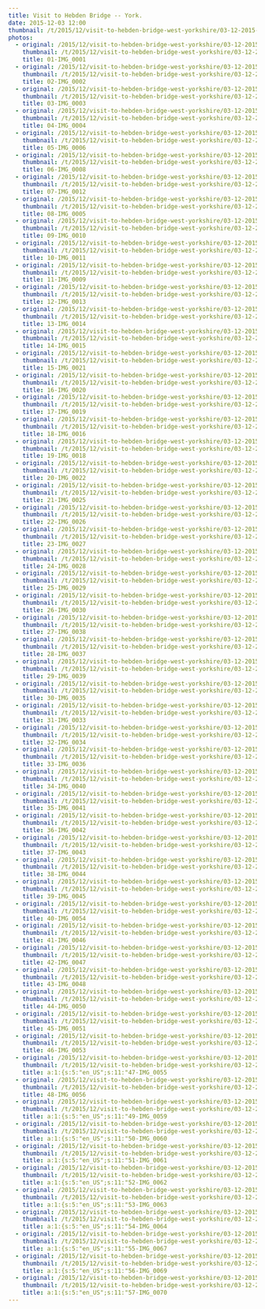 ```yaml
---
title: Visit to Hebden Bridge -- York.
date: 2015-12-03 12:00
thumbnail: /t/2015/12/visit-to-hebden-bridge-west-yorkshire/03-12-2015-york/01-img_0001.jpg
photos:
  - original: /2015/12/visit-to-hebden-bridge-west-yorkshire/03-12-2015-york/01-img_0001.jpg
    thumbnail: /t/2015/12/visit-to-hebden-bridge-west-yorkshire/03-12-2015-york/01-img_0001.jpg
    title: 01-IMG_0001
  - original: /2015/12/visit-to-hebden-bridge-west-yorkshire/03-12-2015-york/02-img_0002.jpg
    thumbnail: /t/2015/12/visit-to-hebden-bridge-west-yorkshire/03-12-2015-york/02-img_0002.jpg
    title: 02-IMG_0002
  - original: /2015/12/visit-to-hebden-bridge-west-yorkshire/03-12-2015-york/03-img_0003.jpg
    thumbnail: /t/2015/12/visit-to-hebden-bridge-west-yorkshire/03-12-2015-york/03-img_0003.jpg
    title: 03-IMG_0003
  - original: /2015/12/visit-to-hebden-bridge-west-yorkshire/03-12-2015-york/04-img_0004.jpg
    thumbnail: /t/2015/12/visit-to-hebden-bridge-west-yorkshire/03-12-2015-york/04-img_0004.jpg
    title: 04-IMG_0004
  - original: /2015/12/visit-to-hebden-bridge-west-yorkshire/03-12-2015-york/05-img_0006.jpg
    thumbnail: /t/2015/12/visit-to-hebden-bridge-west-yorkshire/03-12-2015-york/05-img_0006.jpg
    title: 05-IMG_0006
  - original: /2015/12/visit-to-hebden-bridge-west-yorkshire/03-12-2015-york/06-img_0008.jpg
    thumbnail: /t/2015/12/visit-to-hebden-bridge-west-yorkshire/03-12-2015-york/06-img_0008.jpg
    title: 06-IMG_0008
  - original: /2015/12/visit-to-hebden-bridge-west-yorkshire/03-12-2015-york/07-img_0012.jpg
    thumbnail: /t/2015/12/visit-to-hebden-bridge-west-yorkshire/03-12-2015-york/07-img_0012.jpg
    title: 07-IMG_0012
  - original: /2015/12/visit-to-hebden-bridge-west-yorkshire/03-12-2015-york/08-img_0005.jpg
    thumbnail: /t/2015/12/visit-to-hebden-bridge-west-yorkshire/03-12-2015-york/08-img_0005.jpg
    title: 08-IMG_0005
  - original: /2015/12/visit-to-hebden-bridge-west-yorkshire/03-12-2015-york/09-img_0010.jpg
    thumbnail: /t/2015/12/visit-to-hebden-bridge-west-yorkshire/03-12-2015-york/09-img_0010.jpg
    title: 09-IMG_0010
  - original: /2015/12/visit-to-hebden-bridge-west-yorkshire/03-12-2015-york/10-img_0011.jpg
    thumbnail: /t/2015/12/visit-to-hebden-bridge-west-yorkshire/03-12-2015-york/10-img_0011.jpg
    title: 10-IMG_0011
  - original: /2015/12/visit-to-hebden-bridge-west-yorkshire/03-12-2015-york/11-img_0009.jpg
    thumbnail: /t/2015/12/visit-to-hebden-bridge-west-yorkshire/03-12-2015-york/11-img_0009.jpg
    title: 11-IMG_0009
  - original: /2015/12/visit-to-hebden-bridge-west-yorkshire/03-12-2015-york/12-img_0013.jpg
    thumbnail: /t/2015/12/visit-to-hebden-bridge-west-yorkshire/03-12-2015-york/12-img_0013.jpg
    title: 12-IMG_0013
  - original: /2015/12/visit-to-hebden-bridge-west-yorkshire/03-12-2015-york/13-img_0014.jpg
    thumbnail: /t/2015/12/visit-to-hebden-bridge-west-yorkshire/03-12-2015-york/13-img_0014.jpg
    title: 13-IMG_0014
  - original: /2015/12/visit-to-hebden-bridge-west-yorkshire/03-12-2015-york/14-img_0015.jpg
    thumbnail: /t/2015/12/visit-to-hebden-bridge-west-yorkshire/03-12-2015-york/14-img_0015.jpg
    title: 14-IMG_0015
  - original: /2015/12/visit-to-hebden-bridge-west-yorkshire/03-12-2015-york/15-img_0021.jpg
    thumbnail: /t/2015/12/visit-to-hebden-bridge-west-yorkshire/03-12-2015-york/15-img_0021.jpg
    title: 15-IMG_0021
  - original: /2015/12/visit-to-hebden-bridge-west-yorkshire/03-12-2015-york/16-img_0020.jpg
    thumbnail: /t/2015/12/visit-to-hebden-bridge-west-yorkshire/03-12-2015-york/16-img_0020.jpg
    title: 16-IMG_0020
  - original: /2015/12/visit-to-hebden-bridge-west-yorkshire/03-12-2015-york/17-img_0019.jpg
    thumbnail: /t/2015/12/visit-to-hebden-bridge-west-yorkshire/03-12-2015-york/17-img_0019.jpg
    title: 17-IMG_0019
  - original: /2015/12/visit-to-hebden-bridge-west-yorkshire/03-12-2015-york/18-img_0016.jpg
    thumbnail: /t/2015/12/visit-to-hebden-bridge-west-yorkshire/03-12-2015-york/18-img_0016.jpg
    title: 18-IMG_0016
  - original: /2015/12/visit-to-hebden-bridge-west-yorkshire/03-12-2015-york/19-img_0018.jpg
    thumbnail: /t/2015/12/visit-to-hebden-bridge-west-yorkshire/03-12-2015-york/19-img_0018.jpg
    title: 19-IMG_0018
  - original: /2015/12/visit-to-hebden-bridge-west-yorkshire/03-12-2015-york/20-img_0022.jpg
    thumbnail: /t/2015/12/visit-to-hebden-bridge-west-yorkshire/03-12-2015-york/20-img_0022.jpg
    title: 20-IMG_0022
  - original: /2015/12/visit-to-hebden-bridge-west-yorkshire/03-12-2015-york/21-img_0025.jpg
    thumbnail: /t/2015/12/visit-to-hebden-bridge-west-yorkshire/03-12-2015-york/21-img_0025.jpg
    title: 21-IMG_0025
  - original: /2015/12/visit-to-hebden-bridge-west-yorkshire/03-12-2015-york/22-img_0026.jpg
    thumbnail: /t/2015/12/visit-to-hebden-bridge-west-yorkshire/03-12-2015-york/22-img_0026.jpg
    title: 22-IMG_0026
  - original: /2015/12/visit-to-hebden-bridge-west-yorkshire/03-12-2015-york/23-img_0027.jpg
    thumbnail: /t/2015/12/visit-to-hebden-bridge-west-yorkshire/03-12-2015-york/23-img_0027.jpg
    title: 23-IMG_0027
  - original: /2015/12/visit-to-hebden-bridge-west-yorkshire/03-12-2015-york/24-img_0028.jpg
    thumbnail: /t/2015/12/visit-to-hebden-bridge-west-yorkshire/03-12-2015-york/24-img_0028.jpg
    title: 24-IMG_0028
  - original: /2015/12/visit-to-hebden-bridge-west-yorkshire/03-12-2015-york/25-img_0029.jpg
    thumbnail: /t/2015/12/visit-to-hebden-bridge-west-yorkshire/03-12-2015-york/25-img_0029.jpg
    title: 25-IMG_0029
  - original: /2015/12/visit-to-hebden-bridge-west-yorkshire/03-12-2015-york/26-img_0030.jpg
    thumbnail: /t/2015/12/visit-to-hebden-bridge-west-yorkshire/03-12-2015-york/26-img_0030.jpg
    title: 26-IMG_0030
  - original: /2015/12/visit-to-hebden-bridge-west-yorkshire/03-12-2015-york/27-img_0038.jpg
    thumbnail: /t/2015/12/visit-to-hebden-bridge-west-yorkshire/03-12-2015-york/27-img_0038.jpg
    title: 27-IMG_0038
  - original: /2015/12/visit-to-hebden-bridge-west-yorkshire/03-12-2015-york/28-img_0037.jpg
    thumbnail: /t/2015/12/visit-to-hebden-bridge-west-yorkshire/03-12-2015-york/28-img_0037.jpg
    title: 28-IMG_0037
  - original: /2015/12/visit-to-hebden-bridge-west-yorkshire/03-12-2015-york/29-img_0039.jpg
    thumbnail: /t/2015/12/visit-to-hebden-bridge-west-yorkshire/03-12-2015-york/29-img_0039.jpg
    title: 29-IMG_0039
  - original: /2015/12/visit-to-hebden-bridge-west-yorkshire/03-12-2015-york/30-img_0035.jpg
    thumbnail: /t/2015/12/visit-to-hebden-bridge-west-yorkshire/03-12-2015-york/30-img_0035.jpg
    title: 30-IMG_0035
  - original: /2015/12/visit-to-hebden-bridge-west-yorkshire/03-12-2015-york/31-img_0033.jpg
    thumbnail: /t/2015/12/visit-to-hebden-bridge-west-yorkshire/03-12-2015-york/31-img_0033.jpg
    title: 31-IMG_0033
  - original: /2015/12/visit-to-hebden-bridge-west-yorkshire/03-12-2015-york/32-img_0034.jpg
    thumbnail: /t/2015/12/visit-to-hebden-bridge-west-yorkshire/03-12-2015-york/32-img_0034.jpg
    title: 32-IMG_0034
  - original: /2015/12/visit-to-hebden-bridge-west-yorkshire/03-12-2015-york/33-img_0036.jpg
    thumbnail: /t/2015/12/visit-to-hebden-bridge-west-yorkshire/03-12-2015-york/33-img_0036.jpg
    title: 33-IMG_0036
  - original: /2015/12/visit-to-hebden-bridge-west-yorkshire/03-12-2015-york/34-img_0040.jpg
    thumbnail: /t/2015/12/visit-to-hebden-bridge-west-yorkshire/03-12-2015-york/34-img_0040.jpg
    title: 34-IMG_0040
  - original: /2015/12/visit-to-hebden-bridge-west-yorkshire/03-12-2015-york/35-img_0041.jpg
    thumbnail: /t/2015/12/visit-to-hebden-bridge-west-yorkshire/03-12-2015-york/35-img_0041.jpg
    title: 35-IMG_0041
  - original: /2015/12/visit-to-hebden-bridge-west-yorkshire/03-12-2015-york/36-img_0042.jpg
    thumbnail: /t/2015/12/visit-to-hebden-bridge-west-yorkshire/03-12-2015-york/36-img_0042.jpg
    title: 36-IMG_0042
  - original: /2015/12/visit-to-hebden-bridge-west-yorkshire/03-12-2015-york/37-img_0043.jpg
    thumbnail: /t/2015/12/visit-to-hebden-bridge-west-yorkshire/03-12-2015-york/37-img_0043.jpg
    title: 37-IMG_0043
  - original: /2015/12/visit-to-hebden-bridge-west-yorkshire/03-12-2015-york/38-img_0044.jpg
    thumbnail: /t/2015/12/visit-to-hebden-bridge-west-yorkshire/03-12-2015-york/38-img_0044.jpg
    title: 38-IMG_0044
  - original: /2015/12/visit-to-hebden-bridge-west-yorkshire/03-12-2015-york/39-img_0045.jpg
    thumbnail: /t/2015/12/visit-to-hebden-bridge-west-yorkshire/03-12-2015-york/39-img_0045.jpg
    title: 39-IMG_0045
  - original: /2015/12/visit-to-hebden-bridge-west-yorkshire/03-12-2015-york/40-img_0054.jpg
    thumbnail: /t/2015/12/visit-to-hebden-bridge-west-yorkshire/03-12-2015-york/40-img_0054.jpg
    title: 40-IMG_0054
  - original: /2015/12/visit-to-hebden-bridge-west-yorkshire/03-12-2015-york/41-img_0046.jpg
    thumbnail: /t/2015/12/visit-to-hebden-bridge-west-yorkshire/03-12-2015-york/41-img_0046.jpg
    title: 41-IMG_0046
  - original: /2015/12/visit-to-hebden-bridge-west-yorkshire/03-12-2015-york/42-img_0047.jpg
    thumbnail: /t/2015/12/visit-to-hebden-bridge-west-yorkshire/03-12-2015-york/42-img_0047.jpg
    title: 42-IMG_0047
  - original: /2015/12/visit-to-hebden-bridge-west-yorkshire/03-12-2015-york/43-img_0048.jpg
    thumbnail: /t/2015/12/visit-to-hebden-bridge-west-yorkshire/03-12-2015-york/43-img_0048.jpg
    title: 43-IMG_0048
  - original: /2015/12/visit-to-hebden-bridge-west-yorkshire/03-12-2015-york/44-img_0050.jpg
    thumbnail: /t/2015/12/visit-to-hebden-bridge-west-yorkshire/03-12-2015-york/44-img_0050.jpg
    title: 44-IMG_0050
  - original: /2015/12/visit-to-hebden-bridge-west-yorkshire/03-12-2015-york/45-img_0051.jpg
    thumbnail: /t/2015/12/visit-to-hebden-bridge-west-yorkshire/03-12-2015-york/45-img_0051.jpg
    title: 45-IMG_0051
  - original: /2015/12/visit-to-hebden-bridge-west-yorkshire/03-12-2015-york/46-img_0053.jpg
    thumbnail: /t/2015/12/visit-to-hebden-bridge-west-yorkshire/03-12-2015-york/46-img_0053.jpg
    title: 46-IMG_0053
  - original: /2015/12/visit-to-hebden-bridge-west-yorkshire/03-12-2015-york/47-img_0055.jpg
    thumbnail: /t/2015/12/visit-to-hebden-bridge-west-yorkshire/03-12-2015-york/47-img_0055.jpg
    title: a:1:{s:5:"en_US";s:11:"47-IMG_0055
  - original: /2015/12/visit-to-hebden-bridge-west-yorkshire/03-12-2015-york/48-img_0056.jpg
    thumbnail: /t/2015/12/visit-to-hebden-bridge-west-yorkshire/03-12-2015-york/48-img_0056.jpg
    title: 48-IMG_0056
  - original: /2015/12/visit-to-hebden-bridge-west-yorkshire/03-12-2015-york/49-img_0059.jpg
    thumbnail: /t/2015/12/visit-to-hebden-bridge-west-yorkshire/03-12-2015-york/49-img_0059.jpg
    title: a:1:{s:5:"en_US";s:11:"49-IMG_0059
  - original: /2015/12/visit-to-hebden-bridge-west-yorkshire/03-12-2015-york/50-img_0060.jpg
    thumbnail: /t/2015/12/visit-to-hebden-bridge-west-yorkshire/03-12-2015-york/50-img_0060.jpg
    title: a:1:{s:5:"en_US";s:11:"50-IMG_0060
  - original: /2015/12/visit-to-hebden-bridge-west-yorkshire/03-12-2015-york/51-img_0061.jpg
    thumbnail: /t/2015/12/visit-to-hebden-bridge-west-yorkshire/03-12-2015-york/51-img_0061.jpg
    title: a:1:{s:5:"en_US";s:11:"51-IMG_0061
  - original: /2015/12/visit-to-hebden-bridge-west-yorkshire/03-12-2015-york/52-img_0062.jpg
    thumbnail: /t/2015/12/visit-to-hebden-bridge-west-yorkshire/03-12-2015-york/52-img_0062.jpg
    title: a:1:{s:5:"en_US";s:11:"52-IMG_0062
  - original: /2015/12/visit-to-hebden-bridge-west-yorkshire/03-12-2015-york/53-img_0063.jpg
    thumbnail: /t/2015/12/visit-to-hebden-bridge-west-yorkshire/03-12-2015-york/53-img_0063.jpg
    title: a:1:{s:5:"en_US";s:11:"53-IMG_0063
  - original: /2015/12/visit-to-hebden-bridge-west-yorkshire/03-12-2015-york/54-img_0064.jpg
    thumbnail: /t/2015/12/visit-to-hebden-bridge-west-yorkshire/03-12-2015-york/54-img_0064.jpg
    title: a:1:{s:5:"en_US";s:11:"54-IMG_0064
  - original: /2015/12/visit-to-hebden-bridge-west-yorkshire/03-12-2015-york/55-img_0067.jpg
    thumbnail: /t/2015/12/visit-to-hebden-bridge-west-yorkshire/03-12-2015-york/55-img_0067.jpg
    title: a:1:{s:5:"en_US";s:11:"55-IMG_0067
  - original: /2015/12/visit-to-hebden-bridge-west-yorkshire/03-12-2015-york/56-img_0069.jpg
    thumbnail: /t/2015/12/visit-to-hebden-bridge-west-yorkshire/03-12-2015-york/56-img_0069.jpg
    title: a:1:{s:5:"en_US";s:11:"56-IMG_0069
  - original: /2015/12/visit-to-hebden-bridge-west-yorkshire/03-12-2015-york/57-img_0070.jpg
    thumbnail: /t/2015/12/visit-to-hebden-bridge-west-yorkshire/03-12-2015-york/57-img_0070.jpg
    title: a:1:{s:5:"en_US";s:11:"57-IMG_0070
---
```

